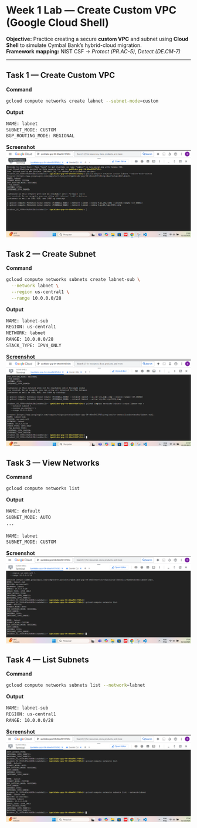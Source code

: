 # Week 1 Lab — Create Custom VPC (Google Cloud Shell)

**Objective:** Practice creating a secure **custom VPC** and subnet using **Cloud Shell** to simulate Cymbal Bank’s hybrid-cloud migration.  
**Framework mapping:** NIST CSF → *Protect (PR.AC-5)*, *Detect (DE.CM-7)*

---

## Task 1 — Create Custom VPC

**Command**
```bash
gcloud compute networks create labnet --subnet-mode=custom
```
**Output**
```bash
NAME: labnet
SUBNET_MODE: CUSTOM
BGP_ROUTING_MODE: REGIONAL
```
**Screenshot**
![VPC Created](../../evidence/week1/vpc-create.png)

## Task 2 — Create Subnet

**Command**
```bash
gcloud compute networks subnets create labnet-sub \
  --network labnet \
  --region us-central1 \
  --range 10.0.0.0/28
```
**Output**
```bash
NAME: labnet-sub
REGION: us-central1
NETWORK: labnet
RANGE: 10.0.0.0/28
STACK_TYPE: IPV4_ONLY
```
**Screenshot**
![Subnet Created](../../evidence/week1/vpc-subnet.png)

## Task 3 — View Networks

**Command**
```bash
gcloud compute networks list
```
**Output**
```bash
NAME: default
SUBNET_MODE: AUTO
...

NAME: labnet
SUBNET_MODE: CUSTOM
```
**Screenshot**
![Networks List](../../evidence/week1/vpc-list.png)

## Task 4 — List Subnets

**Command**
```bash
gcloud compute networks subnets list --network=labnet
```
**Output**
```bash
NAME: labnet-sub
REGION: us-central1
RANGE: 10.0.0.0/28
```
**Screenshot**
![Subnets List](../../evidence/week1/vpc-subnets.png)